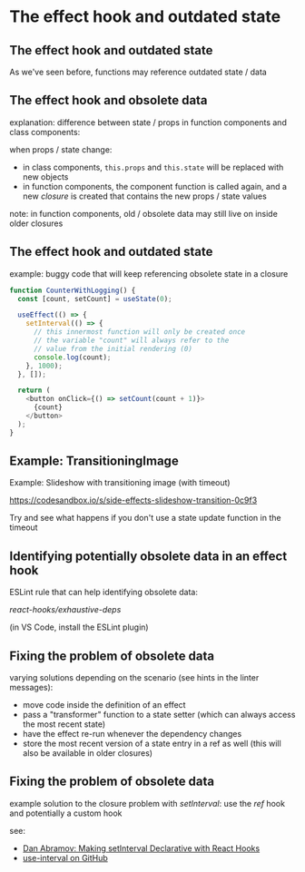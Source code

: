# The effect hook and outdated state

## The effect hook and outdated state

As we've seen before, functions may reference outdated state / data

## The effect hook and obsolete data

explanation: difference between state / props in function components and class components:

when props / state change:

- in class components, `this.props` and `this.state` will be replaced with new objects
- in function components, the component function is called again, and a new _closure_ is created that contains the new props / state values

note: in function components, old / obsolete data may still live on inside older closures

## The effect hook and outdated state

example: buggy code that will keep referencing obsolete state in a closure

```js
function CounterWithLogging() {
  const [count, setCount] = useState(0);

  useEffect(() => {
    setInterval(() => {
      // this innermost function will only be created once
      // the variable "count" will always refer to the
      // value from the initial rendering (0)
      console.log(count);
    }, 1000);
  }, []);

  return (
    <button onClick={() => setCount(count + 1)}>
      {count}
    </button>
  );
}
```

## Example: TransitioningImage

Example: Slideshow with transitioning image (with timeout)

<https://codesandbox.io/s/side-effects-slideshow-transition-0c9f3>

Try and see what happens if you don't use a state update function in the timeout

## Identifying potentially obsolete data in an effect hook

ESLint rule that can help identifying obsolete data:

_react-hooks/exhaustive-deps_

(in VS Code, install the ESLint plugin)

## Fixing the problem of obsolete data

varying solutions depending on the scenario (see hints in the linter messages):

- move code inside the definition of an effect
- pass a "transformer" function to a state setter (which can always access the most recent state)
- have the effect re-run whenever the dependency changes
- store the most recent version of a state entry in a ref as well (this will also be available in older closures)

## Fixing the problem of obsolete data

example solution to the closure problem with _setInterval_: use the _ref_ hook and potentially a custom hook

see:

- [Dan Abramov: Making setInterval Declarative with React Hooks](https://overreacted.io/making-setinterval-declarative-with-react-hooks/)
- [use-interval on GitHub](https://github.com/donavon/use-interval)
